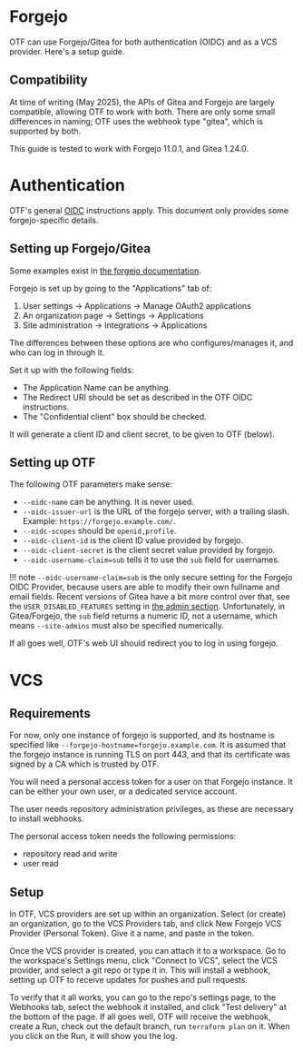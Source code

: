 # Forgejo

OTF can use Forgejo/Gitea for both authentication (OIDC) and as a VCS provider.  Here's a setup guide.

## Compatibility

At time of writing (May 2025), the APIs of Gitea and Forgejo are largely compatible, allowing OTF to work with both.  There are only some small differences in naming; OTF uses the webhook type "gitea", which is supported by both.

This guide is tested to work with Forgejo 11.0.1, and Gitea 1.24.0.

# Authentication

OTF's general [OIDC](https://docs.otf.ninja/auth/providers/oidc/) instructions apply.  This document only provides some forgejo-specific details.

## Setting up Forgejo/Gitea

Some examples exist in [the forgejo documentation](https://forgejo.org/docs/latest/user/oauth2-provider/#examples).

Forgejo is set up by going to the "Applications" tab of:

1. User settings → Applications → Manage OAuth2 applications
2. An organization page → Settings → Applications
3. Site administration → Integrations → Applications

The differences between these options are who configures/manages it,
and who can log in through it.

Set it up with the following fields:

* The Application Name can be anything.
* The Redirect URI should be set as described in the OTF OIDC instructions.
* The "Confidential client" box should be checked.

It will generate a client ID and client secret, to be given to OTF (below).

## Setting up OTF

The following OTF parameters make sense:

* `--oidc-name` can be anything.  It is never used.
* `--oidc-issuer-url` is the URL of the forgejo server, with a trailing slash.  Example: `https://forgejo.example.com/`.
* `--oidc-scopes` should be `openid,profile`.
* `--oidc-client-id` is the client ID value provided by forgejo.
* `--oidc-client-secret` is the client secret value provided by forgejo.
* `--oidc-username-claim=sub` tells it to use the `sub` field for usernames.

!!! note
  `--oidc-username-claim=sub` is the only secure setting for the Forgejo OIDC Provider, because users are able to modify their own fullname and email fields.  Recent versions of Gitea have a bit more control over that, see the `USER_DISABLED_FEATURES` setting in [the admin section](https://docs.gitea.com/administration/config-cheat-sheet#admin-admin).
  Unfortunately, in Gitea/Forgejo, the `sub` field returns a numeric ID, not a username, which means `--site-admins` must also be specified numerically.

If all goes well, OTF's web UI should redirect you to log in using forgejo.


# VCS

## Requirements

For now, only one instance of forgejo is supported, and its hostname is specified like `--forgejo-hostname=forgejo.example.com`.  It is assumed that the forgejo instance is running TLS on port 443, and that its certificate was signed by a CA which is trusted by OTF.

You will need a personal access token for a user on that Forgejo instance.  It can be either your own user, or a dedicated service account.

The user needs repository administration privileges, as these are necessary to install webhooks.

The personal access token needs the following permissions:

* repository read and write
* user read

## Setup

In OTF, VCS providers are set up within an organization.  Select (or create) an organization, go to the VCS Providers tab, and click New Forgejo VCS Provider (Personal Token).  Give it a name, and paste in the token.

Once the VCS provider is created, you can attach it to a workspace.  Go to the workspace's Settings menu, click "Connect to VCS", select the VCS provider, and select a git repo or type it in.  This will install a webhook, setting up OTF to receive updates for pushes and pull requests.

To verify that it all works, you can go to the repo's settings page, to the Webhooks tab, select the webhook it installed, and click "Test delivery" at the bottom of the page.  If all goes well, OTF will receive the webhook, create a Run, check out the default branch, run `terraform plan` on it.  When you click on the Run, it will show you the log.
